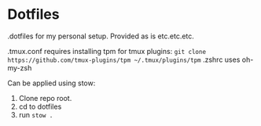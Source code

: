 # Dotfiles

.dotfiles for my personal setup. Provided as is etc.etc.etc.


.tmux.conf requires installing tpm for tmux plugins: `git clone https://github.com/tmux-plugins/tpm ~/.tmux/plugins/tpm`
.zshrc uses oh-my-zsh


Can be applied using stow:
1. Clone repo root.
2. cd to dotfiles
3. run `stow .`
